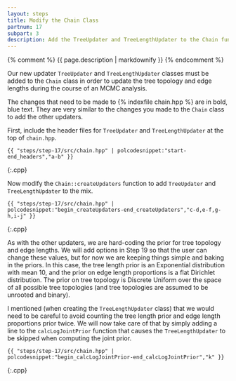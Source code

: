 ```yaml
---
layout: steps
title: Modify the Chain Class
partnum: 17
subpart: 3
description: Add the TreeUpdater and TreeLengthUpdater to the Chain function createUpdaters. 
---
```

{% comment %}
{{ page.description | markdownify }}
{% endcomment %}

Our new updater `TreeUpdater` and `TreeLengthUpdater` classes must be added to the `Chain` class in order to update the tree topology and edge lengths during the course of an MCMC analysis.

The changes that need to be made to {% indexfile chain.hpp %} are in bold, blue text. They are very similar to the changes you made to the `Chain` class to add the other updaters.

First, include the header files for `TreeUpdater` and `TreeLengthUpdater` at the top of `chain.hpp`.
~~~~~~
{{ "steps/step-17/src/chain.hpp" | polcodesnippet:"start-end_headers","a-b" }}
~~~~~~
{:.cpp}

Now modify the `Chain::createUpdaters` function to add `TreeUpdater` and `TreeLengthUpdater` to the mix.
~~~~~~
{{ "steps/step-17/src/chain.hpp" | polcodesnippet:"begin_createUpdaters-end_createUpdaters","c-d,e-f,g-h,i-j" }}
~~~~~~
{:.cpp}

As with the other updaters, we are hard-coding the prior for tree topology and edge lengths. We will add options in Step 19 so that the user can change these values, but for now we are keeping things simple and baking in the priors. In this case, the tree length prior is an Exponential distribution with mean 10, and the prior on edge length proportions is a flat Dirichlet distribution. The prior on tree topology is Discrete Uniform over the space of all possible tree topologies (and tree topologies are assumed to be unrooted and binary). 

I mentioned (when creating the `TreeLengthUpdater` class) that we would need to be careful to avoid counting the tree length prior and edge length proportions prior twice. We will now take care of that by simply adding a line to the `calcLogJointPrior` function that causes the `TreeLengthUpdater` to be skipped when computing the joint prior.
~~~~~~
{{ "steps/step-17/src/chain.hpp" | polcodesnippet:"begin_calcLogJointPrior-end_calcLogJointPrior","k" }}
~~~~~~
{:.cpp}
